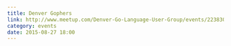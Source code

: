 ```yaml
---
title: Denver Gophers
link: http://www.meetup.com/Denver-Go-Language-User-Group/events/223830980/
category: events
date: 2015-08-27 18:00
---
```

